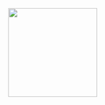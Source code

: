 <img height = "180em" src = " https://github-readme-stats.vercel.app/api?username=joaonetorv16_icons=true&hide_border=true&&count_private=true&include_all_commits=true " />
